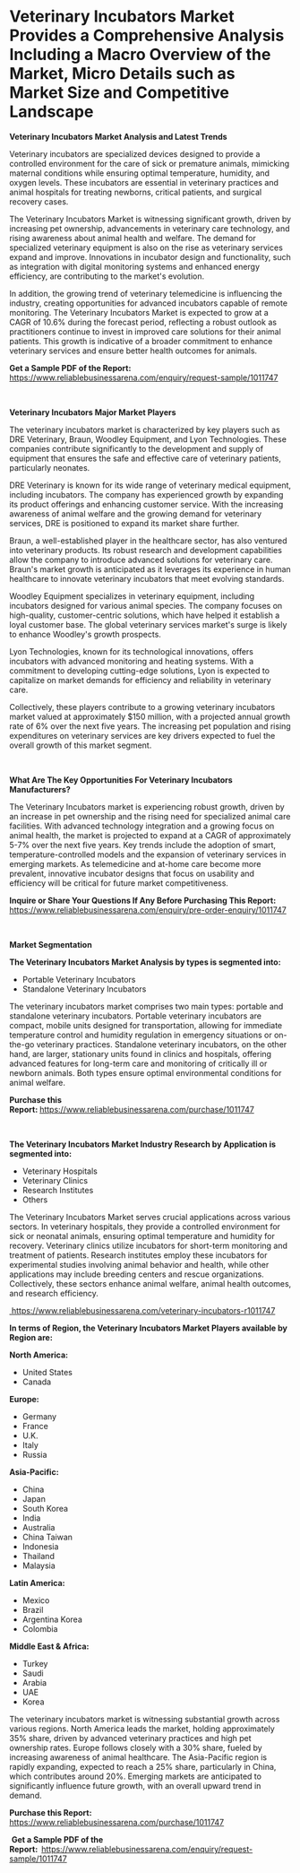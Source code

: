 <p><h1>Veterinary Incubators Market Provides a Comprehensive Analysis Including a Macro Overview of the Market, Micro Details such as Market Size and Competitive Landscape</h1></p><p><strong>Veterinary Incubators Market Analysis and Latest Trends</strong></p>
<p><p>Veterinary incubators are specialized devices designed to provide a controlled environment for the care of sick or premature animals, mimicking maternal conditions while ensuring optimal temperature, humidity, and oxygen levels. These incubators are essential in veterinary practices and animal hospitals for treating newborns, critical patients, and surgical recovery cases.</p><p>The Veterinary Incubators Market is witnessing significant growth, driven by increasing pet ownership, advancements in veterinary care technology, and rising awareness about animal health and welfare. The demand for specialized veterinary equipment is also on the rise as veterinary services expand and improve. Innovations in incubator design and functionality, such as integration with digital monitoring systems and enhanced energy efficiency, are contributing to the market's evolution.</p><p>In addition, the growing trend of veterinary telemedicine is influencing the industry, creating opportunities for advanced incubators capable of remote monitoring. The Veterinary Incubators Market is expected to grow at a CAGR of 10.6% during the forecast period, reflecting a robust outlook as practitioners continue to invest in improved care solutions for their animal patients. This growth is indicative of a broader commitment to enhance veterinary services and ensure better health outcomes for animals.</p></p>
<p><strong>Get a Sample PDF of the Report:&nbsp;</strong> <a href="https://www.reliablebusinessarena.com/enquiry/request-sample/1011747?utm_campaign=2189&utm_medium=2&utm_source=Github&utm_content=ia&utm_term=18042025&utm_id=veterinary-incubators">https://www.reliablebusinessarena.com/enquiry/request-sample/1011747</a></p>
<p>&nbsp;</p>
<p><strong>Veterinary Incubators Major Market Players</strong></p>
<p><p>The veterinary incubators market is characterized by key players such as DRE Veterinary, Braun, Woodley Equipment, and Lyon Technologies. These companies contribute significantly to the development and supply of equipment that ensures the safe and effective care of veterinary patients, particularly neonates.</p><p>DRE Veterinary is known for its wide range of veterinary medical equipment, including incubators. The company has experienced growth by expanding its product offerings and enhancing customer service. With the increasing awareness of animal welfare and the growing demand for veterinary services, DRE is positioned to expand its market share further.</p><p>Braun, a well-established player in the healthcare sector, has also ventured into veterinary products. Its robust research and development capabilities allow the company to introduce advanced solutions for veterinary care. Braun's market growth is anticipated as it leverages its experience in human healthcare to innovate veterinary incubators that meet evolving standards.</p><p>Woodley Equipment specializes in veterinary equipment, including incubators designed for various animal species. The company focuses on high-quality, customer-centric solutions, which have helped it establish a loyal customer base. The global veterinary services market's surge is likely to enhance Woodley's growth prospects.</p><p>Lyon Technologies, known for its technological innovations, offers incubators with advanced monitoring and heating systems. With a commitment to developing cutting-edge solutions, Lyon is expected to capitalize on market demands for efficiency and reliability in veterinary care.</p><p>Collectively, these players contribute to a growing veterinary incubators market valued at approximately $150 million, with a projected annual growth rate of 6% over the next five years. The increasing pet population and rising expenditures on veterinary services are key drivers expected to fuel the overall growth of this market segment.</p></p>
<p>&nbsp;</p>
<p><strong>What Are The Key Opportunities For Veterinary Incubators Manufacturers?</strong></p>
<p><p>The Veterinary Incubators market is experiencing robust growth, driven by an increase in pet ownership and the rising need for specialized animal care facilities. With advanced technology integration and a growing focus on animal health, the market is projected to expand at a CAGR of approximately 5-7% over the next five years. Key trends include the adoption of smart, temperature-controlled models and the expansion of veterinary services in emerging markets. As telemedicine and at-home care become more prevalent, innovative incubator designs that focus on usability and efficiency will be critical for future market competitiveness.</p></p>
<p><strong>Inquire or Share Your Questions If Any Before Purchasing This Report:</strong> <a href="https://www.reliablebusinessarena.com/enquiry/pre-order-enquiry/1011747?utm_campaign=2189&utm_medium=2&utm_source=Github&utm_content=ia&utm_term=18042025&utm_id=veterinary-incubators">https://www.reliablebusinessarena.com/enquiry/pre-order-enquiry/1011747</a></p>
<p>&nbsp;</p>
<p><strong>Market Segmentation</strong></p>
<p><strong>The Veterinary Incubators Market Analysis by types is segmented into:</strong></p>
<p><ul><li>Portable Veterinary Incubators</li><li>Standalone Veterinary Incubators</li></ul></p>
<p><p>The veterinary incubators market comprises two main types: portable and standalone veterinary incubators. Portable veterinary incubators are compact, mobile units designed for transportation, allowing for immediate temperature control and humidity regulation in emergency situations or on-the-go veterinary practices. Standalone veterinary incubators, on the other hand, are larger, stationary units found in clinics and hospitals, offering advanced features for long-term care and monitoring of critically ill or newborn animals. Both types ensure optimal environmental conditions for animal welfare.</p></p>
<p><strong>Purchase this Report:&nbsp;</strong><a href="https://www.reliablebusinessarena.com/purchase/1011747?utm_campaign=2189&utm_medium=2&utm_source=Github&utm_content=ia&utm_term=18042025&utm_id=veterinary-incubators">https://www.reliablebusinessarena.com/purchase/1011747</a></p>
<p>&nbsp;</p>
<p><strong>The Veterinary Incubators Market Industry Research by Application is segmented into:</strong></p>
<p><ul><li>Veterinary Hospitals</li><li>Veterinary Clinics</li><li>Research Institutes</li><li>Others</li></ul></p>
<p><p>The Veterinary Incubators Market serves crucial applications across various sectors. In veterinary hospitals, they provide a controlled environment for sick or neonatal animals, ensuring optimal temperature and humidity for recovery. Veterinary clinics utilize incubators for short-term monitoring and treatment of patients. Research institutes employ these incubators for experimental studies involving animal behavior and health, while other applications may include breeding centers and rescue organizations. Collectively, these sectors enhance animal welfare, animal health outcomes, and research efficiency.</p></p>
<p><a href="https://www.reliablebusinessarena.com/veterinary-incubators-r1011747?utm_campaign=2189&utm_medium=2&utm_source=Github&utm_content=ia&utm_term=18042025&utm_id=veterinary-incubators">&nbsp;https://www.reliablebusinessarena.com/veterinary-incubators-r1011747</a></p>
<p><strong>In terms of Region, the Veterinary Incubators Market Players available by Region are:</strong></p>
<p>
    <p> <strong> North America: </strong>
        <ul>
            <li>United States</li>
            <li>Canada</li>
        </ul>
        </p> 
    <p> <strong> Europe: </strong>
        <ul>
            <li>Germany</li>
            <li>France</li>
            <li>U.K.</li>
            <li>Italy</li>
            <li>Russia</li>
        </ul>
        </p> 
    <p> <strong> Asia-Pacific: </strong>
        <ul>
            <li>China</li>
            <li>Japan</li>
            <li>South Korea</li>
            <li>India</li>
            <li>Australia</li>
            <li>China Taiwan</li>
            <li>Indonesia</li>
            <li>Thailand</li>
            <li>Malaysia</li>
        </ul>
        </p> 
    <p> <strong> Latin America: </strong>
        <ul>
            <li>Mexico</li>
            <li>Brazil</li>
            <li>Argentina Korea</li>
            <li>Colombia</li>
        </ul>
        </p> 
    <p> <strong> Middle East & Africa: </strong>
        <ul>
            <li>Turkey</li>
            <li>Saudi</li>
            <li>Arabia</li>
            <li>UAE</li>
            <li>Korea</li>
        </ul>
    </p>
    </p>
<p><p>The veterinary incubators market is witnessing substantial growth across various regions. North America leads the market, holding approximately 35% share, driven by advanced veterinary practices and high pet ownership rates. Europe follows closely with a 30% share, fueled by increasing awareness of animal healthcare. The Asia-Pacific region is rapidly expanding, expected to reach a 25% share, particularly in China, which contributes around 20%. Emerging markets are anticipated to significantly influence future growth, with an overall upward trend in demand.</p></p>
<p><strong>Purchase this Report: </strong><a href="https://www.reliablebusinessarena.com/purchase/1011747?utm_campaign=2189&utm_medium=2&utm_source=Github&utm_content=ia&utm_term=18042025&utm_id=veterinary-incubators">https://www.reliablebusinessarena.com/purchase/1011747</a></p>
<p>&nbsp;<strong>Get a Sample PDF of the Report:&nbsp;&nbsp;</strong><a href="https://www.reliablebusinessarena.com/enquiry/request-sample/1011747?utm_campaign=2189&utm_medium=2&utm_source=Github&utm_content=ia&utm_term=18042025&utm_id=veterinary-incubators">https://www.reliablebusinessarena.com/enquiry/request-sample/1011747</a></p>
<p><strong></strong></p>
<p><p></p><p></p><p></p></p>